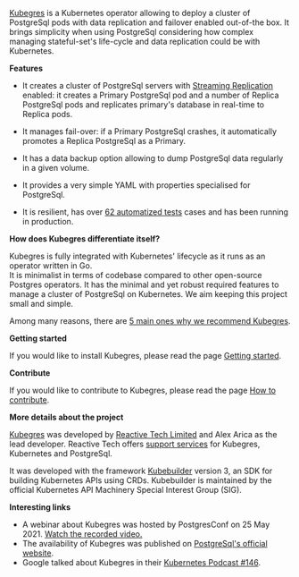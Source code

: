 [Kubegres](https://www.kubegres.io/) is a Kubernetes operator allowing to deploy a cluster of PostgreSql pods with data 
replication and failover enabled out-of-the box. It brings simplicity when using PostgreSql considering how complex managing 
stateful-set's life-cycle and data replication could be with Kubernetes.

**Features**

* It creates a cluster of PostgreSql servers with [Streaming Replication](https://wiki.postgresql.org/wiki/Streaming_Replication) enabled: it creates a Primary PostgreSql pod and a 
  number of Replica PostgreSql pods and replicates primary's database in real-time to Replica pods.

* It manages fail-over: if a Primary PostgreSql crashes, it automatically promotes a Replica PostgreSql as a Primary.

* It has a data backup option allowing to dump PostgreSql data regularly in a given volume.

* It provides a very simple YAML with properties specialised for PostgreSql.

* It is resilient, has over [62 automatized tests](https://github.com/reactive-tech/kubegres/tree/main/test) cases and 
  has been running in production. 


**How does Kubegres differentiate itself?**

Kubegres is fully integrated with Kubernetes' lifecycle as it runs as an operator written in Go.  
It is minimalist in terms of codebase compared to other open-source Postgres operators. It has the minimal and 
yet robust required features to manage a cluster of PostgreSql on Kubernetes. We aim keeping this project small and simple.

Among many reasons, there are [5 main ones why we recommend Kubegres](https://www.kubegres.io/#kubegres_compared).

**Getting started**

If you would like to install Kubegres, please read the page [Getting started](http://www.kubegres.io/doc/getting-started.html).

**Contribute**

If you would like to contribute to Kubegres, please read the page [How to contribute](http://www.kubegres.io/contribute/).

**More details about the project**

[Kubegres](https://www.kubegres.io/) was developed by [Reactive Tech Limited](https://www.reactive-tech.io/)  and Alex 
Arica as the lead developer. Reactive Tech offers [support services](https://www.kubegres.io/support/) for Kubegres, 
Kubernetes and PostgreSql.

It was developed with the framework [Kubebuilder](https://book.kubebuilder.io/) version 3, an SDK for building Kubernetes 
APIs using CRDs. Kubebuilder is maintained by the official Kubernetes API Machinery Special Interest Group (SIG).

**Interesting links**
* A webinar about Kubegres was hosted by PostgresConf on 25 May 2021. [Watch the recorded video.](https://postgresconf.org/conferences/2021_Postgres_Conference_Webinars/program/proposals/creating-a-resilient-postgresql-cluster-with-kubegres)
* The availability of Kubegres was published on [PostgreSql's official website](https://www.postgresql.org/about/news/kubegres-is-available-as-open-source-2197/).
* Google talked about Kubegres in their [Kubernetes Podcast #146](https://kubernetespodcast.com/episode/146-kubernetes-1.21/).
